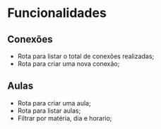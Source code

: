 # Funcionalidades

## Conexões

- Rota para listar o total de conexões realizadas;
- Rota para criar uma nova conexão;

## Aulas 

- Rota para criar uma aula;
- Rota para listar  aulas;
- Filtrar por matéria, dia e horario;